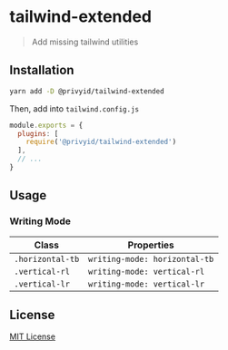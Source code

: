 # tailwind-extended
> Add missing tailwind utilities

## Installation

```sh
yarn add -D @privyid/tailwind-extended
```

Then, add into `tailwind.config.js`

```js
module.exports = {
  plugins: [
    require('@privyid/tailwind-extended')
  ],
  // ...
}
```

## Usage

### Writing Mode

| Class            | Properties                    |
|------------------|-------------------------------|
| `.horizontal-tb` | `writing-mode: horizontal-tb` |
| `.vertical-rl`   | `writing-mode: vertical-rl`   |
| `.vertical-lr`   | `writing-mode: vertical-lr`   |

## License

[MIT License](/LICENSE)
